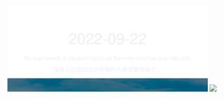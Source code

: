 <!-- [START DAILY SAYING] -->
<!-- Please keep comment here to allow auto update -->
<p align="center">
  <img src="assets/daily-saying/2022-09-22.svg" height="196"/>
  <img src="https://dots365.herokuapp.com?d=2022-09-22" height="196"/>
</p>
<!-- [END DAILY SAYING] -->

<!-- <p align="center">
<img alt="profile views" src="https://komarev.com/ghpvc/?username=bubkoo&color=brightgreen&style=flat-square&label=PROFILE+VIEWS" />
</p> -->
